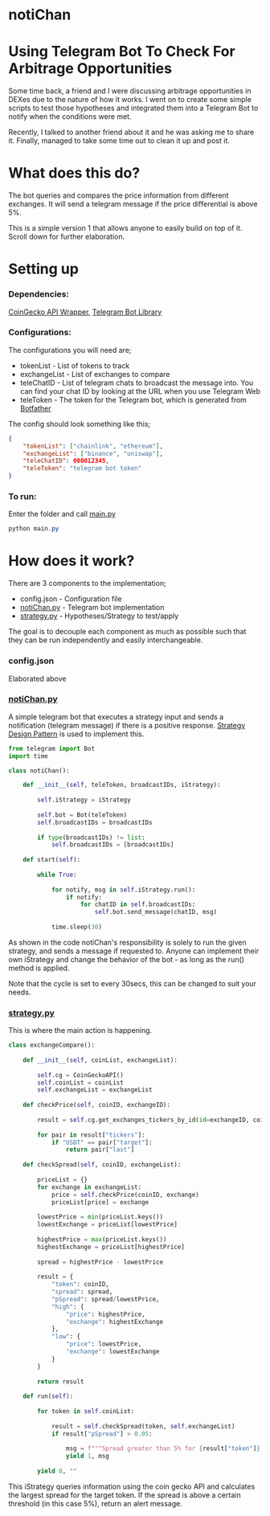 # notiChan

# Using Telegram Bot To Check For Arbitrage Opportunities

Some time back, a friend and I were discussing arbitrage opportunities in DEXes due to the nature of how it works. I went on to create some simple scripts to test those hypotheses and integrated them into a Telegram Bot to notify when the conditions were met.

Recently, I talked to another friend about it and he was asking me to share it. Finally, managed to take some time out to clean it up and post it.

# What does this do?

The bot queries and compares the price information from different exchanges. It will send a telegram message if the price differential is above 5%. 

This is a simple version 1 that allows anyone to easily build on top of it. Scroll down for further elaboration.

# Setting up

### Dependencies:

[CoinGecko API Wrapper](https://github.com/man-c/pycoingecko), [Telegram Bot Library](https://github.com/python-telegram-bot/python-telegram-bot)

### Configurations:

The configurations you will need are;

- tokenList - List of tokens to track
- exchangeList - List of exchanges to compare
- teleChatID - List of telegram chats to broadcast the message into. You can find your chat ID by looking at the URL when you use Telegram Web
- teleToken - The token for the Telegram bot, which is generated from [Botfather](https://core.telegram.org/bots/)

The config should look something like this;

```json
{
    "tokenList": ["chainlink", "ethereum"],
    "exchangeList": ["binance", "uniswap"],
    "teleChatID": 000012345,
    "teleToken": "telegram bot token"
}
```

### To run:

Enter the folder and call [main.py](http://main.py)

```powershell
python main.py
```

# How does it work?

There are 3 components to the implementation;

- config.json - Configuration file
- [notiChan.py](http://notichan.py) - Telegram bot implementation
- [strategy.py](http://strategy.py) - Hypotheses/Strategy to test/apply

The goal is to decouple each component as much as possible such that they can be run independently and easily interchangeable.

### config.json

Elaborated above

### [notiChan.py](http://notichan.py)

A simple telegram bot that executes a strategy input and sends a notification (telegram message) if there is a positive response. [Strategy Design Pattern](https://en.wikipedia.org/wiki/Strategy_pattern#:~:text=In%20computer%20programming%2C%20the%20strategy,family%20of%20algorithms%20to%20use.) is used to implement this. 

```python
from telegram import Bot
import time

class notiChan():

    def __init__(self, teleToken, broadcastIDs, iStrategy):
        
        self.iStrategy = iStrategy
        
        self.bot = Bot(teleToken)
        self.broadcastIDs = broadcastIDs
        
        if type(broadcastIDs) != list:
            self.broadcastIDs = [broadcastIDs]
            
    def start(self):
        
        while True:
            
            for notify, msg in self.iStrategy.run():
                if notify:
                    for chatID in self.broadcastIDs:
                        self.bot.send_message(chatID, msg)
                        
            time.sleep(30)
```

As shown in the code notiChan's responsibility is solely to run the given strategy, and sends a message if requested to. Anyone can implement their own iStrategy and change the behavior of the bot - as long as the run() method is applied. 

Note that the cycle is set to every 30secs, this can be changed to suit your needs. 

### [strategy.py](http://strategy.py)

This is where the main action is happening. 

```python
class exchangeCompare():
    
    def __init__(self, coinList, exchangeList):
        
        self.cg = CoinGeckoAPI()
        self.coinList = coinList
        self.exchangeList = exchangeList
        
    def checkPrice(self, coinID, exchangeID):
        
        result = self.cg.get_exchanges_tickers_by_id(id=exchangeID, coin_ids=coinID, vs_currencies='usd')
        
        for pair in result["tickers"]:
            if "USDT" == pair["target"]:
                return pair["last"]
        
    def checkSpread(self, coinID, exchangeList):
        
        priceList = {}
        for exchange in exchangeList:
            price = self.checkPrice(coinID, exchange)
            priceList[price] = exchange
            
        lowestPrice = min(priceList.keys())
        lowestExchange = priceList[lowestPrice]
        
        highestPrice = max(priceList.keys())
        highestExchange = priceList[highestPrice]
        
        spread = highestPrice - lowestPrice
        
        result = {
            "token": coinID,
            "spread": spread,
            "pSpread": spread/lowestPrice,
            "high": {
                "price": highestPrice,
                "exchange": highestExchange
            },
            "low": {
                "price": lowestPrice,
                "exchange": lowestExchange
            }
        }
        
        return result
    
    def run(self):
        
        for token in self.coinList:
            
            result = self.checkSpread(token, self.exchangeList)
            if result["pSpread"] > 0.05:
                
                msg = f"""Spread greater than 5% for {result["token"]}, pairs;\nExchange: {result["high"]["exchange"]}\nPrice: {result["high"]["price"]}\nExchange: {result["low"]["exchange"]}\nPrice: {result["low"]["price"]}"""
                yield 1, msg
        
        yield 0, ""
```

This iStrategy queries information using the coin gecko API and calculates the largest spread for the target token. If the spread is above a certain threshold (in this case 5%), return an alert message. 
